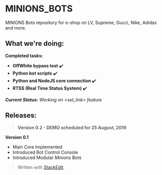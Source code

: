 
# MINIONS_BOTS
MINIONS Bots repository for e-shop on LV, Supreme, Gucci, Nike, Adidas and more.

## What we're doing:
**Completed tasks:**

 - **OffWhite bypass test**  ✔️
 - **Python bot scripts**  ✔️
 - **Python and NodeJS core connection** ✔️
 - **RTSS (Real Time Status System)** ✔️


***Current Status:*** *Working on <set_link> feature*


## Releases:

> **Version 0.2 - DEMO scheduled for 25 August, 2019**

**Version 0.1**

 - Main Core Implemented
 - Introduced Bot Control Console
 - Introduced Modular *Minions* Bots

> Written with [StackEdit](https://stackedit.io/).
